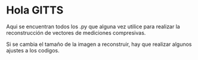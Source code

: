 # Hola GITTS

Aqui se encuentran todos los .py que alguna vez utilice para realizar la reconstrucción de vectores de mediciones compresivas.

Si se cambia el tamaño de la imagen a reconstruir, hay que realizar algunos ajustes a los codigos.
